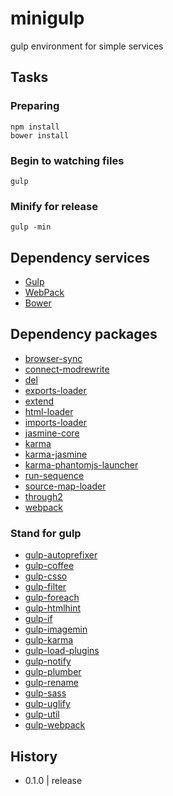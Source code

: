 # minigulp

gulp environment for simple services

## Tasks

### Preparing

    npm install
    bower install

### Begin to watching files

    gulp

### Minify for release

    gulp -min

## Dependency services

- [Gulp](http://gulpjs.com/)
- [WebPack](http://webpack.github.io/)
- [Bower](http://bower.io/)

## Dependency packages
- [browser-sync](https://github.com/shakyShane/browser-sync)
- [connect-modrewrite](https://www.npmjs.com/package/connect-modrewrite)
- [del](https://www.npmjs.com/package/del)
- [exports-loader](https://www.npmjs.com/package/exports-loader)
- [extend](https://www.npmjs.com/package/extend)
- [html-loader](https://github.com/twolfson/html-loader)
- [imports-loader](https://github.com/twolfson/imports-loader)
- [jasmine-core](https://github.com/twolfson/jasmine-core)
- [karma](https://github.com/twolfson/karma)
- [karma-jasmine](https://github.com/twolfson/karma-jasmine)
- [karma-phantomjs-launcher](https://github.com/twolfson/karma-phantomjs-launcher)
- [run-sequence](https://github.com/twolfson/run-sequence)
- [source-map-loader](https://github.com/twolfson/source-map-loader)
- [through2](https://github.com/sindresorhus/through2)
- [webpack](https://github.com/sindresorhus/webpack)

### Stand for gulp
- [gulp-autoprefixer](https://www.npmjs.org/package/gulp-autoprefixer)
- [gulp-coffee](https://www.npmjs.com/package/gulp-coffee)
- [gulp-csso](https://www.npmjs.org/package/gulp-csso)
- [gulp-filter](https://www.npmjs.com/package/gulp-filter)
- [gulp-foreach](https://www.npmjs.org/package/gulp-foreach)
- [gulp-htmlhint](https://www.npmjs.org/package/gulp-htmlhint)
- [gulp-if](https://www.npmjs.org/package/gulp-if)
- [gulp-imagemin](https://www.npmjs.org/package/gulp-imagemin)
- [gulp-karma](https://www.npmjs.org/package/gulp-karma)
- [gulp-load-plugins](https://www.npmjs.org/package/gulp-load-plugins)
- [gulp-notify](https://www.npmjs.org/package/gulp-notify)
- [gulp-plumber](https://www.npmjs.org/package/gulp-plumber)
- [gulp-rename](https://www.npmjs.org/package/gulp-rename)
- [gulp-sass](https://www.npmjs.org/package/gulp-sass)
- [gulp-uglify](https://www.npmjs.org/package/gulp-uglify)
- [gulp-util](https://www.npmjs.org/package/gulp-util)
- [gulp-webpack](https://www.npmjs.org/package/gulp-webpack)

## History
- 0.1.0 | release
